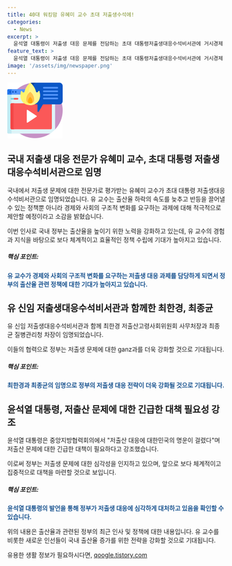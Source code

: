 ```yaml
---
title: 40대 워킹맘 유혜미 교수 초대 저출생수석에!
categories:
  - News
excerpt: >
  윤석열 대통령이 저출생 대응 문제를 전담하는 초대 대통령저출생대응수석비서관에 거시경제 전문가인 유혜미 교수를 임명했다. 유 수석은 출산율 반등을 위한 정책뿐 아니라 구조적 변화를 제안할 것으로 밝히며, 출산 율 하락 문제를 연구해온 육아 경험이 풍부하다. 또한, 유 대통령은 이상덕 주인도네시아 대사를 재외동포청장에 임명했다. 유 대통령은 충남도청에서 중앙지방협력회의에서 저출산 대응에 대한민국의 명운이 걸렸다고 강조했다. 
feature_text: >
  윤석열 대통령이 저출생 대응 문제를 전담하는 초대 대통령저출생대응수석비서관에 거시경제 전문가인 유혜미 교수를 임명했다. 유 수석은 출산율 반등을 위한 정책뿐 아니라 구조적 변화를 제안할 것으로 밝히며, 출산 율 하락 문제를 연구해온 육아 경험이 풍부하다. 또한, 유 대통령은 이상덕 주인도네시아 대사를 재외동포청장에 임명했다. 유 대통령은 충남도청에서 중앙지방협력회의에서 저출산 대응에 대한민국의 명운이 걸렸다고 강조했다. 
image: '/assets/img/newspaper.png'
---
```


<p><img src="/assets/img/news.png" alt="rentncar 속보" /></p>

<h2 data-ke-size="size26">국내 저출생 대응 전문가 유혜미 교수, 초대 대통령 저출생대응수석비서관으로 임명</h2>

<p>국내에서 저출생 문제에 대한 전문가로 평가받는 유혜미 교수가 초대 대통령 저출생대응수석비서관으로 임명되었습니다. 유 교수는 출산율 하락의 속도를 늦추고 반등을 끌어낼 수 있는 정책뿐 아니라 경제와 사회의 구조적 변화를 요구하는 과제에 대해 적극적으로 제안할 예정이라고 소감을 밝혔습니다.</p>

<p data-ke-size="size16">이번 인사로 국내 정부는 출산율을 높이기 위한 노력을 강화하고 있는데, 유 교수의 경험과 지식을 바탕으로 보다 체계적이고 효율적인 정책 수립에 기대가 높아지고 있습니다.</p>

<h5>핵심 포인트:</h5>

<p><b><span style="color: #1a5490;">유 교수가 경제와 사회의 구조적 변화를 요구하는 저출생 대응 과제를 담당하게 되면서 정부의 출산율 관련 정책에 대한 기대가 높아지고 있습니다.</span></b></p>

<h2 data-ke-size="size26">유 신임 저출생대응수석비서관과 함께한 최한경, 최종균</h2>

<p>유 신임 저출생대응수석비서관과 함께 최한경 저출산고령사회위원회 사무처장과 최종균 질병관리청 차장이 임명되었습니다.</p>

<p data-ke-size="size16">이들의 협력으로 정부는 저출생 문제에 대한 ganz과를 더욱 강화할 것으로 기대됩니다.</p>

<h5>핵심 포인트:</h5>

<p><b><span style="color: #1a5490;">최한경과 최종균의 임명으로 정부의 저출생 대응 전략이 더욱 강화될 것으로 기대됩니다.</span></b></p>

<h2 data-ke-size="size26">윤석열 대통령, 저출산 문제에 대한 긴급한 대책 필요성 강조</h2>

<p>윤석열 대통령은 중앙지방협력회의에서 "저출산 대응에 대한민국의 명운이 걸렸다"며 저출산 문제에 대한 긴급한 대책이 필요하다고 강조했습니다.</p>

<p data-ke-size="size16">이로써 정부는 저출생 문제에 대한 심각성을 인지하고 있으며, 앞으로 보다 체계적이고 집중적으로 대책을 마련할 것으로 보입니다.</p>

<h5>핵심 포인트:</h5>

<p><b><span style="color: #1a5490;">윤석열 대통령의 발언을 통해 정부가 저출생 대응에 심각하게 대처하고 있음을 확인할 수 있습니다.</span></b></p>

<p>위의 내용은 출산율과 관련된 정부의 최근 인사 및 정책에 대한 내용입니다. 유 교수를 비롯한 새로운 인선들이 국내 출산율 증가를 위한 전략을 강화할 것으로 기대됩니다.</p>
유용한 생활 정보가 필요하시다면, <a href="https://qoogle.tistory.com" rel="dofollow">qoogle.tistory.com</a>


